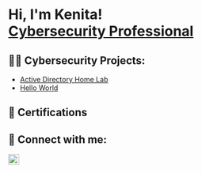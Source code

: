 <h1>Hi, I'm Kenita! <br/><a href="https://www.linkedin.com/in/kenita-jackson-bb6127265//">Cybersecurity Professional</a>

<h2>👨‍💻 Cybersecurity Projects:</h2>

  - [Active Directory Home Lab](https://github.com/)
  - [Hello World](https://github.com/)

<h2>📄 Certifications</h2>



<h2> 🤳 Connect with me:</h2>

[<img align="left" alt="JoshMadakor | LinkedIn" width="22px" src="https://cdn.jsdelivr.net/npm/simple-icons@v3/icons/linkedin.svg" />][linkedin]

[linkedin]: https://linkedin.com/in/kenita-jackson-bb6127265
